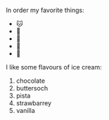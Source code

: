 In order my favorite things:
* 🐱
* 🐶
* 🐄
* 🐃
* 🐘


I like some flavours of ice cream:
1. chocolate
2. buttersoch
3. pista
4. strawbarrey
5. vanilla
